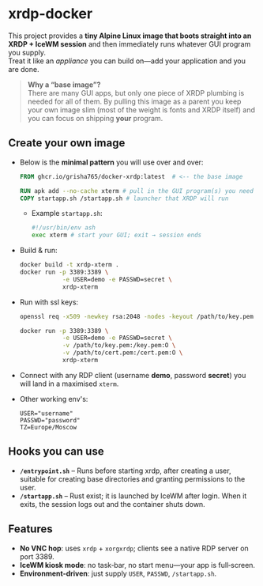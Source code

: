 # xrdp-docker
This project provides a **tiny Alpine Linux image that boots straight into an XRDP + IceWM session** and then immediately runs whatever GUI program you supply.  
Treat it like an _appliance_ you can build on—add your application and you are done.

> **Why a “base image”?**  
> There are many GUI apps, but only one piece of XRDP plumbing is needed for all of them.  By pulling this image as a parent you keep your own image slim (most of the weight is fonts and XRDP itself) and you can focus on shipping **your** program.

## Create your own image

- Below is the **minimal pattern** you will use over and over:
    ```dockerfile
    FROM ghcr.io/grisha765/docker-xrdp:latest  # <‑‑ the base image

    RUN apk add --no-cache xterm # pull in the GUI program(s) you need
    COPY startapp.sh /startapp.sh # launcher that XRDP will run
    ```
    - Example `startapp.sh`:
        ```bash
        #!/usr/bin/env ash
        exec xterm # start your GUI; exit → session ends
        ```

- Build & run:
    ```bash
    docker build -t xrdp-xterm .
    docker run -p 3389:3389 \
                -e USER=demo -e PASSWD=secret \
                xrdp-xterm
    ```

- Run with ssl keys:
    ```bash
    openssl req -x509 -newkey rsa:2048 -nodes -keyout /path/to/key.pem -out /path/to/cert.pem -days 365
    ```
    ```bash
    docker run -p 3389:3389 \
                -e USER=demo -e PASSWD=secret \
                -v /path/to/key.pem:/key.pem:O \
                -v /path/to/cert.pem:/cert.pem:O \
                xrdp-xterm
    ```

- Connect with any RDP client (username **demo**, password **secret**) you will land in a maximised `xterm`.

- Other working env's:
    ```env
    USER="username"
    PASSWD="password"
    TZ=Europe/Moscow
    ```

## Hooks you can use

* **`/entrypoint.sh`** – Runs before starting xrdp, after creating a user, suitable for creating base directories and granting permissions to the user.
* **`/startapp.sh`** – Rust exist; it is launched by IceWM after login. When it exits, the session logs out and the container shuts down.

## Features

- **No VNC hop**: uses `xrdp` + `xorgxrdp`; clients see a native RDP server on port 3389.
- **IceWM kiosk mode**: no task‑bar, no start menu—your app is full‑screen.
- **Environment‑driven**: just supply `USER`, `PASSWD`, `/startapp.sh`.
